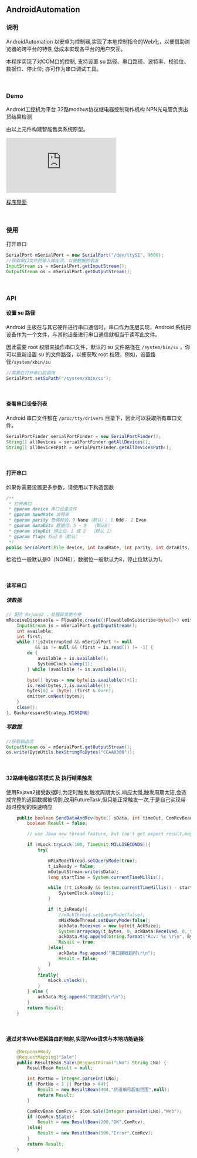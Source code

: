 ## AndroidAutomation 

### 说明

AndroidAutomation 以安卓为控制器,实现了本地控制指令的Web化，以便借助浏览器的跨平台的特性,低成本实现各平台的用户交互。

本程序实现了对COM口的控制, 支持设置 su 路径、串口路径、波特率、校验位、数据位、停止位; 亦可作为串口调试工具。

<br>

### Demo
Android工控机为平台
32路modbus协议继电器控制动作机构
NPN光电管负责出货结果检测

由以上元件构建智能售卖系统原型。

![视频](http://v.youku.com/v_show/id_XMzg5Mjg5OTY4NA==.html?spm=a2hzp.8253869.0.0)

[程序界面](https://fir.im/dv9j)

<br>

### 使用

打开串口

   ```java
   SerialPort mSerialPort = new SerialPort("/dev/ttyS1", 9600);
   //获取串口文件的输入输出流，以便数据的收发
   InputStream is = mSerialPort.getInputStream();
   OutputStream os = mSerialPort.getOutputStream();
   ```

<br>

### API

#### 设置 su 路径

Android 主板在与其它硬件进行串口通信时，串口作为底层实现，Android 系统把设备作为一个文件，与其他设备进行串口通信就相当于读写此文件。

因此需要 root 权限来操作串口文件，默认的 su 文件路径在 `/system/bin/su` ，你可以重新设置 su 的文件路径，以便获取 root 权限，例如，设置路径`/system/xbin/su`

```java
//需要在打开串口前调用
SerialPort.setSuPath("/system/xbin/su");
```

<br>

#### 查看串口设备列表

Android 串口文件都在 ``/proc/tty/drivers`` 目录下，因此可以获取所有串口文件。

```java
SerialPortFinder serialPortFinder = new SerialPortFinder();
String[] allDevices = serialPortFinder.getAllDevices();
String[] allDevicesPath = serialPortFinder.getAllDevicesPath();
```

<br>

#### 打开串口

如果你需要设置更多参数，请使用以下构造函数

```java
/**
 * 打开串口
 * @param device 串口设备文件
 * @param baudRate 波特率
 * @param parity 奇偶校验，0 None（默认）； 1 Odd； 2 Even
 * @param dataBits 数据位，5 ~ 8  （默认8）
 * @param stopBit 停止位，1 或 2  （默认 1）
 * @param flags 标记 0（默认）
 */
public SerialPort(File device, int baudRate, int parity, int dataBits, int stopBit, int flags)
```

检验位一般默认是0（NONE），数据位一般默认为8，停止位默认为1。

<br>

#### 读写串口

##### 读数据

```java
// 配合 Rxjava2 ，处理异常更方便
mReceiveDisposable = Flowable.create((FlowableOnSubscribe<byte[]>) emitter -> {
    InputStream is = mSerialPort.getInputStream();
    int available;
    int first;
    while (!isInterrupted && mSerialPort != null 
           && is != null && (first = is.read()) != -1) {
        do {
            available = is.available();
            SystemClock.sleep(1);
        } while (available != is.available());

        byte[] bytes = new byte[is.available()+1];
        is.read(bytes,1,is.available());
        bytes[0] = (byte) (first & 0xFF);
        emitter.onNext(bytes);
    }
    close();
}, BackpressureStrategy.MISSING)
```


##### 写数据

```java
//获取输出流
OutputStream os = mSerialPort.getOutputStream();
os.write(ByteUtils.hexStringToBytes("CCAA0300"));
```

<br>

#### 32路继电器应答模式 及 执行结果触发

使用Rxjava2接受数据时,为定时触发,触发周期太长,响应太慢,触发周期太短,会造成完整的返回数据被切割,改用FutureTask,但只能正常触发一次,于是自己实现带超时控制的快速响应

```java
    public boolean SendDataAndRcv(byte[] sData, int timeOut, ComRcvBean ackData) throws IOException, InterruptedException{
        boolean Result = false;

        // use Java new thread feature, but can't get expect result,may bug exist in it's future class

        if (mLock.tryLock(100, TimeUnit.MILLISECONDS)){
            try{

                mMixModeThread.setQueryMode(true);
                t_isReady = false;
                mOutputStream.write(sData);
                long startTime = System.currentTimeMillis();

                while (!t_isReady && System.currentTimeMillis() - startTime < timeOut){
                    SystemClock.sleep(1);
                }

                if (t_isReady){
                    //mAckThread.setQueryMode(false);
                    mMixModeThread.setQueryMode(false);
                    ackData.Received = new byte[t_AckSize];
                    System.arraycopy(t_bytes, 0, ackData.Received, 0, t_AckSize);
                    ackData.Msg.append(String.format("Rcv: %s \r\n", ByteUtils.bytesToHexString(ackData.Received)));
                    Result = true;
                }else{
                    ackData.Msg.append("串口接收超时\r\n");
                    Result = false;
                }
            }
            finally{
                mLock.unlock();
            }
        } else {
            ackData.Msg.append("锁定超时\r\n");
        }
        return Result;
    }
```
<br>

#### 通过对本Web框架路由的映射,实现Web请求与本地功能链接

```java
    @ResponseBody
    @RequestMapping("Sale")
    public ResultBean Sale(@RequestParam("LNo") String LNo) {
        ResultBean Result = null;

        int PortNo = Integer.parseInt(LNo);
        if (PortNo < 1 || PortNo > 64){
            Result = new ResultBean(404,"货道编号超出范围",null);
            return Result;
        }

        ComRcvBean ComRcv = dCom.Sale(Integer.parseInt(LNo),"Web");
        if (ComRcv.State){
            Result = new ResultBean(200,"OK",ComRcv);
        }else{
            Result = new ResultBean(500,"Error",ComRcv);
        }
        return Result;
    }
```